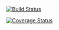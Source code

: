 [![Build Status](https://travis-ci.org/chchow22/csprag-f19-adv8.svg?branch=master)](https://travis-ci.org/chchow22/csprag-f19-adv8)

[![Coverage Status](https://coveralls.io/repos/github/chchow22/csprag-f19-adv8/badge.svg?branch=master)](https://coveralls.io/github/chchow22/csprag-f19-adv8?branch=master)